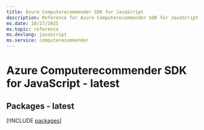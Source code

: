 ```yaml
---
title: Azure Computerecommender SDK for JavaScript
description: Reference for Azure Computerecommender SDK for JavaScript
ms.date: 10/27/2025
ms.topic: reference
ms.devlang: javascript
ms.service: computerecommender
---
```

# Azure Computerecommender SDK for JavaScript - latest
## Packages - latest
[!INCLUDE [packages](computerecommender-index.md)]